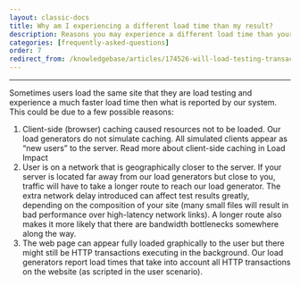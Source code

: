 ```yaml
---
layout: classic-docs
title: Why am I experiencing a different load time than my result?
description: Reasons you may experience a different load time than your test result.
categories: [frequently-asked-questions]
order: 7
redirect_from: /knowledgebase/articles/174526-will-load-testing-transactions-show-up-on-google-a
---
```


***

Sometimes users load the same site that they are load testing and experience a much faster load time then what is reported by our system. This could be due to a few possible reasons:

1. Client-side (browser) caching caused resources not to be loaded. Our load generators do not simulate caching. All simulated clients appear as “new users” to the server. Read more about client-side caching in Load Impact
2. User is on a network that is geographically closer to the server. If your server is located far away from our load generators but close to you, traffic will have to take a longer route to reach our load generator. The extra network delay introduced can affect test results greatly, depending on the composition of your site (many small files will result in bad performance over high-latency network links). A longer route also makes it more likely that there are bandwidth bottlenecks somewhere along the way.
3. The web page can appear fully loaded graphically to the user but there might still be HTTP transactions executing in the background. Our load generators report load times that take into account all HTTP transactions on the website (as scripted in the user scenario).

